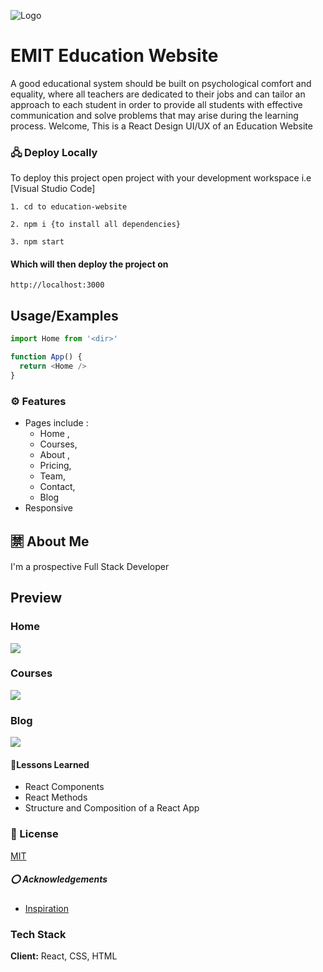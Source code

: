 
![Logo](https://cdn-icons-png.flaticon.com/128/4406/4406319.png)

# EMIT Education Website

A good educational system should be built on psychological comfort and equality, where all teachers are dedicated to their jobs and can tailor an approach to each student in order to provide all students with effective communication and solve problems that may arise during the learning process. Welcome, This is a React Design UI/UX of an Education Website

### 🖧 Deploy Locally

To deploy this project open project with your development workspace i.e [Visual Studio Code]
```
1. cd to education-website
```

``` 
2. npm i {to install all dependencies}
```

``` 
3. npm start 
```
#### Which will then deploy the project on 
```http://localhost:3000```


## Usage/Examples

```javascript
import Home from '<dir>'

function App() {
  return <Home />
}
```


### ⚙️ Features

- Pages include :
    - Home , 
    - Courses, 
    - About , 
    - Pricing, 
    - Team, 
    - Contact, 
    - Blog
- Responsive 




## 🈲 About Me
I'm a prospective Full Stack Developer


## Preview

<p align="center">

  ### Home
  <img src="https://i.ibb.co/dWdJ9wR/home.png"/>
  
  ### Courses
  <img src="https://i.ibb.co/rxY6xn5/testimonial.png"/>
  
  ### Blog
  <img src="https://i.ibb.co/y0yjxNs/Blog.png"/>
</p>

#### 📓Lessons Learned

- React Components
- React Methods
- Structure and Composition of a React App


### 🪪 License

[MIT](https://choosealicense.com/licenses/mit/)


##### ⭕ Acknowledgements
 - [Inspiration](https://github.com/sunil9813/Education-Website-Using-ReactJS)


### Tech Stack

**Client:** React, CSS, HTML


